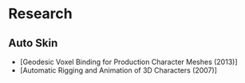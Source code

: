 # Research
## Auto Skin
* [Geodesic Voxel Binding for Production Character Meshes (2013)]
* [Automatic Rigging and Animation of 3D Characters (2007)]